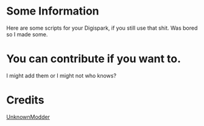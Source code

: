 # Some Information
Here are some scripts for your Digispark, if you still use that shit. Was bored so I made some.

# You can contribute if you want to.
I might add them or I might not who knows? 

# Credits
[UnknownModder](https://github.com/UnknownModderr)
